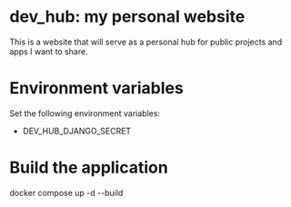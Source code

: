 # dev_hub: my personal website

This is a website that will serve as a personal hub for public projects and apps I want to share.

# Environment variables

Set the following environment variables:

- DEV_HUB_DJANGO_SECRET

# Build the application

docker compose up -d --build